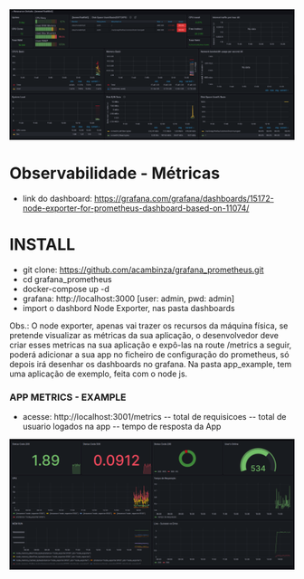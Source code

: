 <img src="./img/metrics.png">

# Observabilidade - Métricas
- link do dashboard: https://grafana.com/grafana/dashboards/15172-node-exporter-for-prometheus-dashboard-based-on-11074/

# INSTALL
- git clone: https://github.com/acambinza/grafana_prometheus.git
- cd grafana_prometheus
- docker-compose up -d
- grafana: http://localhost:3000 [user: admin, pwd: admin]
- import o dashbord Node Exporter, nas pasta dashboards

Obs.: O node exporter, apenas vai trazer os recursos da máquina física, se pretende visualizar 
as métricas da sua aplicação, o desenvolvedor deve criar esses metricas na sua aplicação e expô-las na route /metrics
a seguir, poderá adicionar a sua app no ficheiro de configuração do prometheus, só depois irá desenhar os
dashboards no grafana. Na pasta app_example, tem uma aplicação de exemplo, feita com o node js. 

### APP METRICS - EXAMPLE
- acesse: http://localhost:3001/metrics
    -- total de requisicoes
    -- total de usuario logados na app
    -- tempo de resposta da App


<img src="./img/app.png">